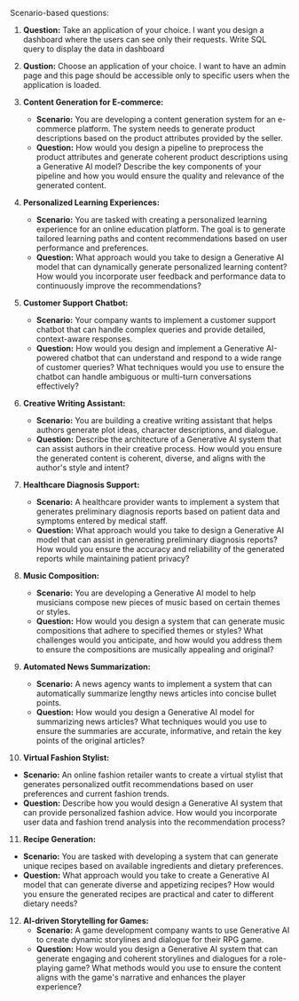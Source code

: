Scenario-based questions:

1. **Question:** Take an application of your choice. I want you design a dashboard where the users can see only their requests. Write SQL query to display the data in dashboard

2. **Qustion:** Choose an application of your choice. I want to have an admin page and this page should be accessible only to specific users when the application is loaded.

3. **Content Generation for E-commerce:**
   - **Scenario:** You are developing a content generation system for an e-commerce platform. The system needs to generate product descriptions based on the product attributes provided by the seller.
   - **Question:** How would you design a pipeline to preprocess the product attributes and generate coherent product descriptions using a Generative AI model? Describe the key components of your pipeline and how you would ensure the quality and relevance of the generated content.

4. **Personalized Learning Experiences:**
   - **Scenario:** You are tasked with creating a personalized learning experience for an online education platform. The goal is to generate tailored learning paths and content recommendations based on user performance and preferences.
   - **Question:** What approach would you take to design a Generative AI model that can dynamically generate personalized learning content? How would you incorporate user feedback and performance data to continuously improve the recommendations?

5. **Customer Support Chatbot:**
   - **Scenario:** Your company wants to implement a customer support chatbot that can handle complex queries and provide detailed, context-aware responses.
   - **Question:** How would you design and implement a Generative AI-powered chatbot that can understand and respond to a wide range of customer queries? What techniques would you use to ensure the chatbot can handle ambiguous or multi-turn conversations effectively?

6. **Creative Writing Assistant:**
   - **Scenario:** You are building a creative writing assistant that helps authors generate plot ideas, character descriptions, and dialogue.
   - **Question:** Describe the architecture of a Generative AI system that can assist authors in their creative process. How would you ensure the generated content is coherent, diverse, and aligns with the author's style and intent?

7. **Healthcare Diagnosis Support:**
   - **Scenario:** A healthcare provider wants to implement a system that generates preliminary diagnosis reports based on patient data and symptoms entered by medical staff.
   - **Question:** What approach would you take to design a Generative AI model that can assist in generating preliminary diagnosis reports? How would you ensure the accuracy and reliability of the generated reports while maintaining patient privacy?

8. **Music Composition:**
   - **Scenario:** You are developing a Generative AI model to help musicians compose new pieces of music based on certain themes or styles.
   - **Question:** How would you design a system that can generate music compositions that adhere to specified themes or styles? What challenges would you anticipate, and how would you address them to ensure the compositions are musically appealing and original?

9. **Automated News Summarization:**
   - **Scenario:** A news agency wants to implement a system that can automatically summarize lengthy news articles into concise bullet points.
   - **Question:** How would you design a Generative AI model for summarizing news articles? What techniques would you use to ensure the summaries are accurate, informative, and retain the key points of the original articles?

10. **Virtual Fashion Stylist:**
   - **Scenario:** An online fashion retailer wants to create a virtual stylist that generates personalized outfit recommendations based on user preferences and current fashion trends.
   - **Question:** Describe how you would design a Generative AI system that can provide personalized fashion advice. How would you incorporate user data and fashion trend analysis into the recommendation process?

11. **Recipe Generation:**
   - **Scenario:** You are tasked with developing a system that can generate unique recipes based on available ingredients and dietary preferences.
   - **Question:** What approach would you take to create a Generative AI model that can generate diverse and appetizing recipes? How would you ensure the generated recipes are practical and cater to different dietary needs?

12. **AI-driven Storytelling for Games:**
    - **Scenario:** A game development company wants to use Generative AI to create dynamic storylines and dialogue for their RPG game.
    - **Question:** How would you design a Generative AI system that can generate engaging and coherent storylines and dialogues for a role-playing game? What methods would you use to ensure the content aligns with the game's narrative and enhances the player experience?
